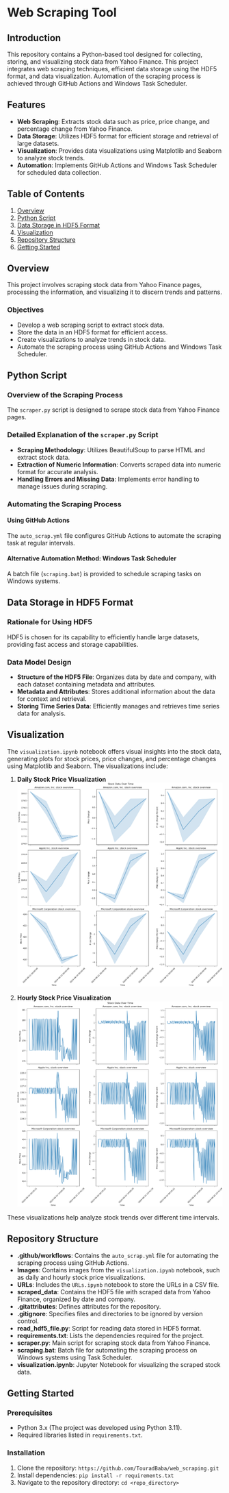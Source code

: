 # Web Scraping Tool

## Introduction

This repository contains a Python-based tool designed for collecting, storing, and visualizing stock data from Yahoo Finance. This project integrates web scraping techniques, efficient data storage using the HDF5 format, and data visualization. Automation of the scraping process is achieved through GitHub Actions and Windows Task Scheduler.

## Features

- **Web Scraping**: Extracts stock data such as price, price change, and percentage change from Yahoo Finance.
- **Data Storage**: Utilizes HDF5 format for efficient storage and retrieval of large datasets.
- **Visualization**: Provides data visualizations using Matplotlib and Seaborn to analyze stock trends.
- **Automation**: Implements GitHub Actions and Windows Task Scheduler for scheduled data collection.

## Table of Contents

1. [Overview](#Overview)
2. [Python Script](#python-script)
3. [Data Storage in HDF5 Format](#data-storage-in-hdf5-format)
4. [Visualization](#Visualization)
5. [Repository Structure](#repository-structure)
6. [Getting Started](#getting-started)

## Overview

This project involves scraping stock data from Yahoo Finance pages, processing the information, and visualizing it to discern trends and patterns.

### Objectives

- Develop a web scraping script to extract stock data.
- Store the data in an HDF5 format for efficient access.
- Create visualizations to analyze trends in stock data.
- Automate the scraping process using GitHub Actions and Windows Task Scheduler.

## Python Script

### Overview of the Scraping Process

The `scraper.py` script is designed to scrape stock data from Yahoo Finance pages.

### Detailed Explanation of the `scraper.py` Script

- **Scraping Methodology**: Utilizes BeautifulSoup to parse HTML and extract stock data.
- **Extraction of Numeric Information**: Converts scraped data into numeric format for accurate analysis.
- **Handling Errors and Missing Data**: Implements error handling to manage issues during scraping.

### Automating the Scraping Process

#### Using GitHub Actions

The `auto_scrap.yml` file configures GitHub Actions to automate the scraping task at regular intervals.

#### Alternative Automation Method: Windows Task Scheduler

A batch file (`scraping.bat`) is provided to schedule scraping tasks on Windows systems.

## Data Storage in HDF5 Format

### Rationale for Using HDF5

HDF5 is chosen for its capability to efficiently handle large datasets, providing fast access and storage capabilities.

### Data Model Design

- **Structure of the HDF5 File**: Organizes data by date and company, with each dataset containing metadata and attributes.
- **Metadata and Attributes**: Stores additional information about the data for context and retrieval.
- **Storing Time Series Data**: Efficiently manages and retrieves time series data for analysis.

## Visualization

The `visualization.ipynb` notebook offers visual insights into the stock data, generating plots for stock prices, price changes, and percentage changes using Matplotlib and Seaborn. The visualizations include:

1. **Daily Stock Price Visualization**  
   ![Daily Visualization](Images/Day.png)

2. **Hourly Stock Price Visualization**  
   ![Hourly Visualization](Images/Hours.png)

These visualizations help analyze stock trends over different time intervals.

## Repository Structure

- **.github/workflows**: Contains the `auto_scrap.yml` file for automating the scraping process using GitHub Actions.
- **Images**: Contains images from the `visualization.ipynb` notebook, such as daily and hourly stock price visualizations.
- **URLs**: Includes the `URLs.ipynb` notebook to store the URLs in a CSV file.
- **scraped_data**: Contains the HDF5 file with scraped data from Yahoo Finance, organized by date and company.
- **.gitattributes**: Defines attributes for the repository.
- **.gitignore**: Specifies files and directories to be ignored by version control.
- **read_hdf5_file.py**: Script for reading data stored in HDF5 format.
- **requirements.txt**: Lists the dependencies required for the project.
- **scraper.py**: Main script for scraping stock data from Yahoo Finance.
- **scraping.bat**: Batch file for automating the scraping process on Windows systems using Task Scheduler.
- **visualization.ipynb**: Jupyter Notebook for visualizing the scraped stock data.

## Getting Started

### Prerequisites

- Python 3.x (The project was developed using Python 3.11).
- Required libraries listed in `requirements.txt`.

### Installation

1. Clone the repository: `https://github.com/TouradBaba/web_scraping.git`
2. Install dependencies: `pip install -r requirements.txt`
3. Navigate to the repository directory: `cd <repo_directory>`
